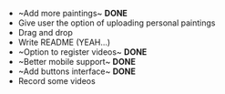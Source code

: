 - ~Add more paintings~ **DONE**
- Give user the option of uploading personal paintings
- Drag and drop
- Write README (YEAH...)
- ~Option to register videos~ **DONE**
- ~Better mobile support~ **DONE**
- ~Add buttons interface~ **DONE**
- Record some videos
